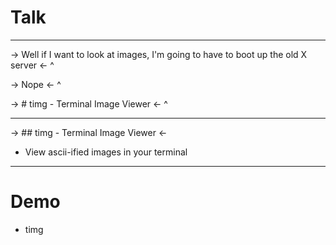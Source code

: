 # Talk

---

-> Well if I want to look at images, I'm going to have to boot up the old X server <-
^

-> Nope <-
^


-> # timg - Terminal Image Viewer <-
^

---

-> ## timg - Terminal Image Viewer <-

* View ascii-ified images in your terminal

---

# Demo

* timg <filename>
